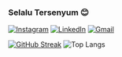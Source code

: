 ### Selalu Tersenyum 😊

[![Instagram](https://img.shields.io/badge/Instagram-ForTheBadgeStyle-%23E4405F.svg?&style=for-the-badge&logo=instagram&logoColor=white)](https://www.instagram.com/naufalpujimahdy/)
[![LinkedIn](https://img.shields.io/badge/LinkedIn-ForTheBadgeStyle-%230077B5.svg?&style=for-the-badge&logo=linkedin&logoColor=white)](https://www.linkedin.com/in/naufalpujimahdy/)
[![Gmail](https://img.shields.io/badge/Gmail-ForTheBadgeStyle-%23D14836.svg?&style=for-the-badge&logo=gmail&logoColor=white)](mailto:naufalpm230800@gmail.com)


[![GitHub Streak](https://streak-stats.demolab.com/?user=naufalpujimahdy)](https://git.io/streak-stats)
![Top Langs](https://github-readme-stats.vercel.app/api/top-langs/?username=naufalpujimahdy&layout=compact&langs_count=10)
